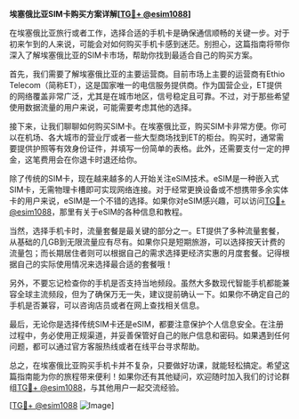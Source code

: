 **埃塞俄比亚SIM卡购买方案详解[[TG💪+ @esim1088](https://t.me/s/esim1088)]**

在埃塞俄比亚旅行或者工作，选择合适的手机卡是确保通信顺畅的关键一步。对于初来乍到的人来说，可能会对如何购买手机卡感到迷茫。别担心，这篇指南将带你深入了解埃塞俄比亚的SIM卡市场，帮助你找到最适合自己的购买方案。

首先，我们需要了解埃塞俄比亚的主要运营商。目前市场上主要的运营商有Ethio Telecom（简称ET），这是国家唯一的电信服务提供商。作为国营企业，ET提供的网络覆盖非常广泛，尤其是在城市地区，信号稳定且可靠。不过，对于那些希望使用数据流量的用户来说，可能需要考虑其他的选择。

接下来，让我们聊聊如何购买SIM卡。在埃塞俄比亚，购买SIM卡非常方便。你可以在机场、各大城市的营业厅或者一些大型商场找到ET的柜台。购买时，通常需要提供护照等有效身份证件，并填写一份简单的表格。此外，还需要支付一定的押金，这笔费用会在你退卡时退还给你。

除了传统的SIM卡，现在越来越多的人开始关注eSIM技术。eSIM是一种嵌入式SIM卡，无需物理卡槽即可实现网络连接。对于经常更换设备或不想携带多余实体卡的用户来说，eSIM是一个不错的选择。如果你对eSIM感兴趣，可以访问[TG💪+ @esim1088](https://t.me/s/esim1088)，那里有关于eSIM的各种信息和教程。

当然，选择手机卡时，流量套餐是最关键的部分之一。ET提供了多种流量套餐，从基础的几GB到无限流量应有尽有。如果你只是短期旅游，可以选择按天计费的流量包；而长期居住者则可以根据自己的需求选择更经济实惠的月度套餐。记得根据自己的实际使用情况来选择最合适的套餐哦！

另外，不要忘记检查你的手机是否支持当地频段。虽然大多数现代智能手机都能兼容全球主流频段，但为了确保万无一失，建议提前确认一下。如果你不确定自己的手机是否兼容，可以咨询店员或者在网上查找相关信息。

最后，无论你是选择传统SIM卡还是eSIM，都要注意保护个人信息安全。在注册过程中，务必使用正规渠道，并妥善保管好自己的账户信息和密码。如果遇到任何问题，都可以通过官方客服热线或者在线平台寻求帮助。

总之，在埃塞俄比亚购买手机卡并不复杂，只要做好功课，就能轻松搞定。希望这篇指南能为你的旅程带来便利！如果你还有其他疑问，欢迎随时加入我们的讨论群组[TG💪+ @esim1088](https://t.me/s/esim1088)，与其他用户一起交流经验。

[[TG💪+ @esim1088](https://t.me/s/esim1088) ![Image](https://i.postimg.cc/4NQfJmqS/Snipaste-2025-05-13-00-14-12.png)]